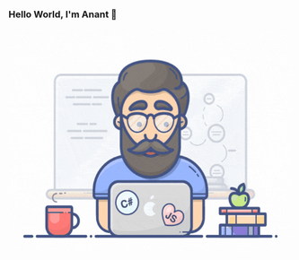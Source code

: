 ### Hello World, I'm Anant  👋

 <img align="right" alt="GIF" src="https://github.com/anantsaini222/anantsaini222/blob/main/developer.gif" width="550" height="400" />
